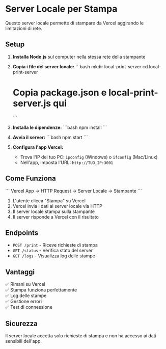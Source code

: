 # Server Locale per Stampa

Questo server locale permette di stampare da Vercel aggirando le limitazioni di rete.

## Setup

1. **Installa Node.js** sul computer nella stessa rete della stampante

2. **Copia i file del server locale:**
   \`\`\`bash
   mkdir local-print-server
   cd local-print-server
   # Copia package.json e local-print-server.js qui
   \`\`\`

3. **Installa le dipendenze:**
   \`\`\`bash
   npm install
   \`\`\`

4. **Avvia il server:**
   \`\`\`bash
   npm start
   \`\`\`

5. **Configura l'app Vercel:**
   - Trova l'IP del tuo PC: `ipconfig` (Windows) o `ifconfig` (Mac/Linux)
   - Nell'app, imposta l'URL: `http://TUO_IP:3001`

## Come Funziona

\`\`\`
Vercel App → HTTP Request → Server Locale → Stampante
\`\`\`

1. L'utente clicca "Stampa" su Vercel
2. Vercel invia i dati al server locale via HTTP
3. Il server locale stampa sulla stampante
4. Il server risponde a Vercel con il risultato

## Endpoints

- `POST /print` - Riceve richieste di stampa
- `GET /status` - Verifica stato del server
- `GET /logs` - Visualizza log delle stampe

## Vantaggi

✅ Rimani su Vercel  
✅ Stampa funziona perfettamente  
✅ Log delle stampe  
✅ Gestione errori  
✅ Test di connessione  

## Sicurezza

Il server locale accetta solo richieste di stampa e non ha accesso ai dati sensibili dell'app.
